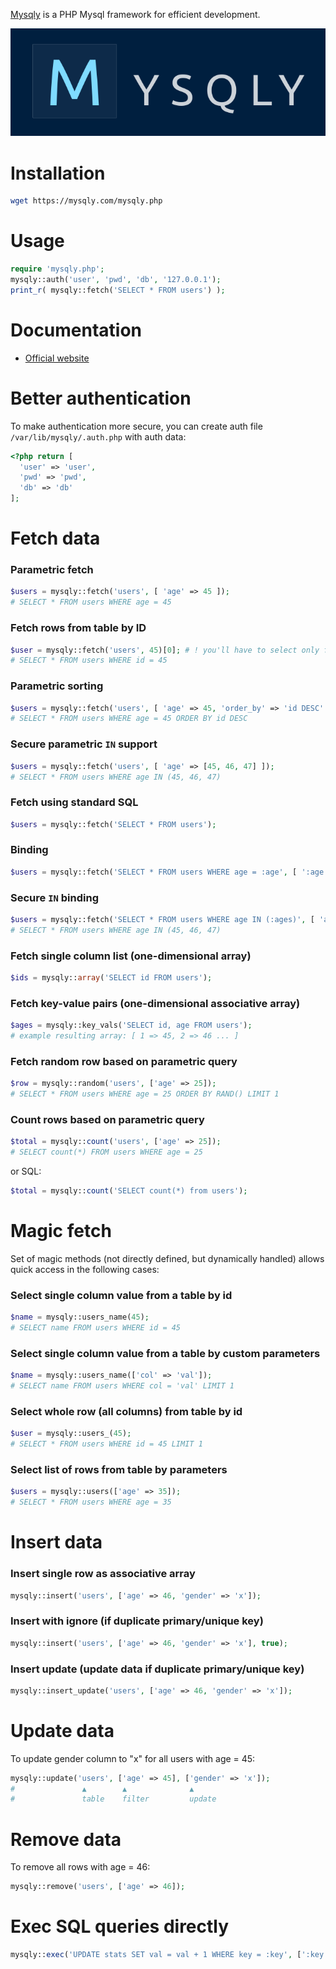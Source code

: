 [Mysqly](https://mysqly.com/) is a PHP Mysql framework for efficient development.

![Mysqly logo](/mysqly.png)

# Installation
```bash
wget https://mysqly.com/mysqly.php
```

# Usage
```php
require 'mysqly.php';
mysqly::auth('user', 'pwd', 'db', '127.0.0.1');
print_r( mysqly::fetch('SELECT * FROM users') );
```

# Documentation
- [Official website](https://mysqly.com/)





# Better authentication
To make authentication more secure, you can create auth file `/var/lib/mysqly/.auth.php` with auth data:
```php
<?php return [
  'user' => 'user',
  'pwd' => 'pwd',
  'db' => 'db'
];
```

# Fetch data
### Parametric fetch
```php
$users = mysqly::fetch('users', [ 'age' => 45 ]);
# SELECT * FROM users WHERE age = 45
```

### Fetch rows from table by ID
```php
$user = mysqly::fetch('users', 45)[0]; # ! you'll have to select only first row from results
# SELECT * FROM users WHERE id = 45
```

### Parametric sorting
```php
$users = mysqly::fetch('users', [ 'age' => 45, 'order_by' => 'id DESC' ]);
# SELECT * FROM users WHERE age = 45 ORDER BY id DESC
```

### Secure parametric `IN` support
```php
$users = mysqly::fetch('users', [ 'age' => [45, 46, 47] ]);
# SELECT * FROM users WHERE age IN (45, 46, 47)
```

### Fetch using standard SQL
```php
$users = mysqly::fetch('SELECT * FROM users');
```

### Binding
```php
$users = mysqly::fetch('SELECT * FROM users WHERE age = :age', [ ':age' => $_GET['age'] ]);
```

### Secure `IN` binding
```php
$users = mysqly::fetch('SELECT * FROM users WHERE age IN (:ages)', [ 'ages' => [45, 46, 47] ]);
# SELECT * FROM users WHERE age IN (45, 46, 47)
```

### Fetch single column list (one-dimensional array)
```php
$ids = mysqly::array('SELECT id FROM users');
```

### Fetch key-value pairs (one-dimensional associative array)
```php
$ages = mysqly::key_vals('SELECT id, age FROM users');
# example resulting array: [ 1 => 45, 2 => 46 ... ]
```

### Fetch random row based on parametric query
```php
$row = mysqly::random('users', ['age' => 25]);
# SELECT * FROM users WHERE age = 25 ORDER BY RAND() LIMIT 1
```

### Count rows based on parametric query

```php
$total = mysqly::count('users', ['age' => 25]);
# SELECT count(*) FROM users WHERE age = 25
```
or SQL:

```php
$total = mysqly::count('SELECT count(*) from users');
```


# Magic fetch
Set of magic methods (not directly defined, but dynamically handled) allows quick access in the following cases:
### Select single column value from a table by id
```php
$name = mysqly::users_name(45);
# SELECT name FROM users WHERE id = 45
```

### Select single column value from a table by custom parameters
```php
$name = mysqly::users_name(['col' => 'val']);
# SELECT name FROM users WHERE col = 'val' LIMIT 1
```

### Select whole row (all columns) from table by id
```php
$user = mysqly::users_(45);
# SELECT * FROM users WHERE id = 45 LIMIT 1
```

### Select list of rows from table by parameters
```php
$users = mysqly::users(['age' => 35]);
# SELECT * FROM users WHERE age = 35
```


# Insert data
### Insert single row as associative array
```php
mysqly::insert('users', ['age' => 46, 'gender' => 'x']);
```

### Insert with ignore (if duplicate primary/unique key)
```php
mysqly::insert('users', ['age' => 46, 'gender' => 'x'], true);
```

### Insert update (update data if duplicate primary/unique key)
```php
mysqly::insert_update('users', ['age' => 46, 'gender' => 'x']);
```

# Update data
To update gender column to "x" for all users with age = 45:
```php
mysqly::update('users', ['age' => 45], ['gender' => 'x']);
#               ▲        ▲              ▲
#               table    filter         update
```

# Remove data
To remove all rows with age = 46:
```php
mysqly::remove('users', ['age' => 46]);
```

# Exec SQL queries directly
```php
mysqly::exec('UPDATE stats SET val = val + 1 WHERE key = :key', [':key' => 'events']);
```
